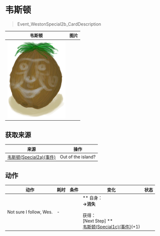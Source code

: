 # 韦斯顿  
> Event_WestonSpecial2b_CardDescription  
  
  韦斯顿  |   图片   
 ----  |  ----:   
   |  <img decoding="async" src="Sprite/Weston.png" href="a.md" style="max-width:300px;max-height:300px;">   
  
## 获取来源  
来源  |  操作  
----  |  ----  
[韦斯顿(Special2a)(事件)](Event_WestonSpecial2a.md)  |  Out of the island?  
## 动作  
动作  |  耗时  |  条件  |  变化  |  状态  
----  |  ----  |  ----  |  ----  |  ----  
Not sure I follow, Wes.<br>  |  -  |    |  ** 自身：**<br>→消失<br><br>** 获得： **<br>** [Next Step]  **<br>  [韦斯顿(Special1c)(事件)](Event_WestonSpecial1c.md)(+1)<br>  |    


<script>document.title="韦斯顿 - 卡牌生存百科 Card Survival Wiki";</script>